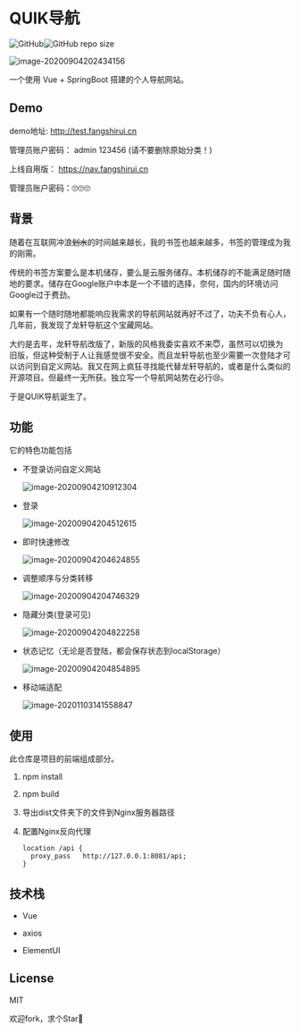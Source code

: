 # QUIK导航

![GitHub](https://img.shields.io/github/license/fangshirui/quik-nav-front-end?style=flat-square)![GitHub repo size](https://img.shields.io/github/repo-size/fangshirui/quik-nav-front-end?style=flat-square)

![image-20200904202434156](image/image-20200904202434156.png)



一个使用 Vue + SpringBoot 搭建的个人导航网站。



## Demo

demo地址:
http://test.fangshirui.cn

管理员账户密码： admin 123456 (请不要删除原始分类！)

上线自用版：
https://nav.fangshirui.cn

管理员账户密码：🙄🙄🙄



## 背景

随着在互联网冲浪~~划水~~的时间越来越长，我的书签也越来越多，书签的管理成为我的刚需。

传统的书签方案要么是本机储存，要么是云服务储存。本机储存的不能满足随时随地的要求。储存在Google账户中本是一个不错的选择，奈何，国内的环境访问Google过于费劲。

如果有一个随时随地都能响应我需求的导航网站就再好不过了，功夫不负有心人，几年前，我发现了龙轩导航这个宝藏网站。

大约是去年，龙轩导航改版了，新版的风格我委实喜欢不来:innocent:，虽然可以切换为旧版，但这种受制于人让我感觉很不安全。而且龙轩导航也至少需要一次登陆才可以访问到自定义网站。我又在网上疯狂寻找能代替龙轩导航的，或者是什么类似的开源项目。但最终一无所获。独立写一个导航网站势在必行:cry:。

于是QUIK导航诞生了。



##  功能

它的特色功能包括

* 不登录访问自定义网站

    ![image-20200904210912304](image/image-20200904210912304.png)

* 登录

    ![image-20200904204512615](image/image-20200904204512615.png)

* 即时快速修改

    ![image-20200904204624855](image/image-20200904204624855.png)

* 调整顺序与分类转移

    ![image-20200904204746329](image/image-20200904204746329.png)

* 隐藏分类(登录可见)

    ![image-20200904204822258](image/image-20200904204822258.png)

* 状态记忆（无论是否登陆，都会保存状态到localStorage）

    ![image-20200904204854895](image/image-20200904204854895.png)

* 移动端适配

    ![image-20201103141558847](image/image-20201103141558847.png)



## 使用

此仓库是项目的前端组成部分。


1. npm install

2. npm build 

3. 导出dist文件夹下的文件到Nginx服务器路径

4. 配置Nginx反向代理

    ```
    location /api {
      proxy_pass   http://127.0.0.1:8081/api;
    }
    ```

    



## 技术栈

* Vue

* axios

* ElementUI




## License

MIT


欢迎fork，求个Star🤗

